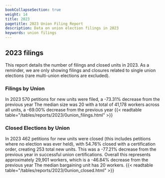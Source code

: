 ```yaml
---
bookCollapseSection: true
weight: 14
title: 2023
pagetitle: 2023 Union Filing Report
description: Data on union election filings in 2023
keywords: union filings
---
```


## 2023 filings

This report details the number of filings and closed units in 2023. As a reminder, we are only showing filings and closures related to single union elections (rare multi-union elections are excluded).

### Filings by Union
In 2023 570 petitions for new units were filed, a -73.31% decrease from the previous year The median size was 20 with a total of 41,178 workers across all units, a -69.00% decrease from the previous year
{{< readtable table="/tables/reports/2023/0union_filings.html" >}}

### Closed Elections by Union
In 2023 462 petitions for new units were closed (this includes petitions where no election was ever held), with 54.76% closed with a certification order, creating 253 total new units. This was a -77.21% decrease from the previous year in successful union certifications. Overall this represents approximately 29,901 workers, which is a -46.84% decrease from the previous year The median bargaining unit has 20 workers.
{{< readtable table="/tables/reports/2023/0union_closed.html" >}}
